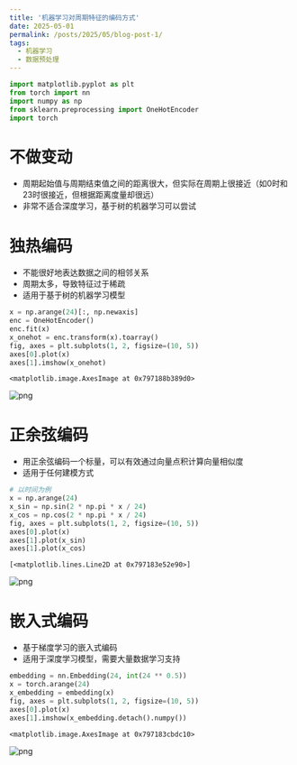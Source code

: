 ```yaml
---
title: '机器学习对周期特征的编码方式'
date: 2025-05-01
permalink: /posts/2025/05/blog-post-1/
tags:
  - 机器学习
  - 数据预处理
---
```


```python
import matplotlib.pyplot as plt
from torch import nn
import numpy as np
from sklearn.preprocessing import OneHotEncoder
import torch
```

# 不做变动
- 周期起始值与周期结束值之间的距离很大，但实际在周期上很接近（如0时和23时很接近，但根据距离度量却很远）
- 非常不适合深度学习，基于树的机器学习可以尝试

# 独热编码  
- 不能很好地表达数据之间的相邻关系
- 周期太多，导致特征过于稀疏
- 适用于基于树的机器学习模型


```python
x = np.arange(24)[:, np.newaxis]
enc = OneHotEncoder()
enc.fit(x)
x_onehot = enc.transform(x).toarray()
fig, axes = plt.subplots(1, 2, figsize=(10, 5))
axes[0].plot(x)
axes[1].imshow(x_onehot)
```




    <matplotlib.image.AxesImage at 0x797188b389d0>




    
![png](2025-05-01_files/2025-05-01_3_1.png)
    


# 正余弦编码
- 用正余弦编码一个标量，可以有效通过向量点积计算向量相似度
- 适用于任何建模方式


```python
# 以时间为例
x = np.arange(24)
x_sin = np.sin(2 * np.pi * x / 24)
x_cos = np.cos(2 * np.pi * x / 24)
fig, axes = plt.subplots(1, 2, figsize=(10, 5))
axes[0].plot(x)
axes[1].plot(x_sin)
axes[1].plot(x_cos)
```




    [<matplotlib.lines.Line2D at 0x797183e52e90>]




    
![png](2025-05-01_files/2025-05-01_5_1.png)
    


# 嵌入式编码
- 基于梯度学习的嵌入式编码
- 适用于深度学习模型，需要大量数据学习支持


```python
embedding = nn.Embedding(24, int(24 ** 0.5))
x = torch.arange(24)
x_embedding = embedding(x)
fig, axes = plt.subplots(1, 2, figsize=(10, 5))
axes[0].plot(x)
axes[1].imshow(x_embedding.detach().numpy())
```




    <matplotlib.image.AxesImage at 0x797183cbdc10>




    
![png](2025-05-01_files/2025-05-01_7_1.png)
    

